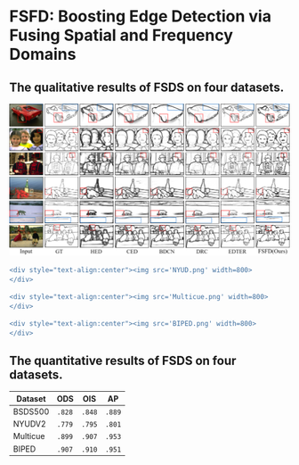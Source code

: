# FSFD: Boosting Edge Detection via Fusing Spatial and Frequency Domains


<h2> The qualitative results of FSDS on four datasets. </h2>


<div style="text-align:center"><img src='bsds500.png' width=800>
</div>


```diff
<div style="text-align:center"><img src='NYUD.png' width=800>
</div>
```

```diff
<div style="text-align:center"><img src='Multicue.png' width=800>
</div>
```

```diff
<div style="text-align:center"><img src='BIPED.png' width=800>
</div>
```

<h2> 
The quantitative results of FSDS on four datasets.
</h2>

<center>

| Dataset  | ODS      | OIS      | AP       |
| -------- | -------- | -------- | -------- |
| BSDS500  | `.828` | `.848` | `.889` |
| NYUDV2   | `.779` | `.795` | `.801` |
| Multicue | `.899` | `.907` | `.953` |
| BIPED    | `.907` | `.910` | `.951` |
